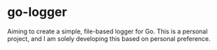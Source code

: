 # go-logger
Aiming to create a simple, file-based logger for Go. This is a personal project, and I am solely developing this based on personal preference.